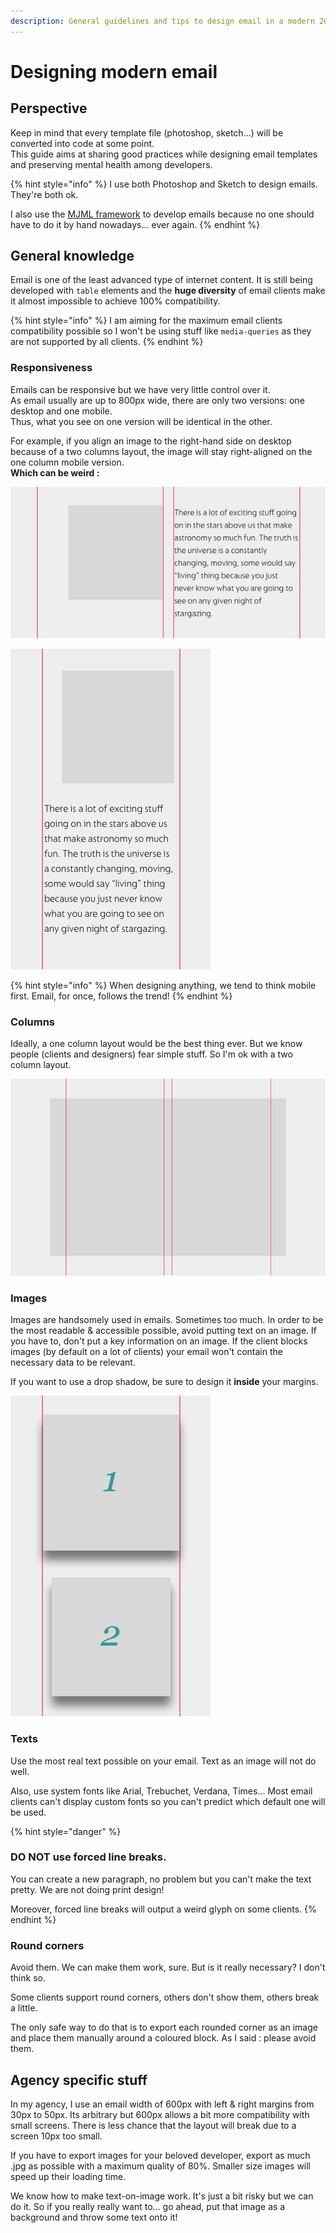 ```yaml
---
description: General guidelines and tips to design email in a modern 2019 way.
---
```


# Designing modern email

## Perspective

Keep in mind that every template file \(photoshop, sketch…\) will be converted into code at some point.  
This guide aims at sharing good practices while designing email templates and preserving mental health among developers.

{% hint style="info" %}
I use both Photoshop and Sketch to design emails.  They're both ok.

I also use the [MJML framework](https://mjml.io) to develop emails because no one should have to do it by hand nowadays… ever again.
{% endhint %}

## General knowledge

Email is one of the least advanced type of internet content. It is still being developed with `table` elements and the **huge diversity** of email clients make it almost impossible to achieve 100% compatibility.

{% hint style="info" %}
I am aiming for the maximum email clients compatibility possible so I won't be using stuff like  `media-queries` as they are not supported by all clients.
{% endhint %}

### Responsiveness

Emails can be responsive but we have very little control over it.  
As email usually are up to 800px wide, there are only two versions: one desktop and one mobile.  
Thus, what you see on one version will be identical in the other.

For example, if you align an image to the right-hand side on desktop because of a two columns layout, the image will stay right-aligned on the one column mobile version.  
**Which can be weird :**

![desktop 2 columns - image align : right - text align : left](../.gitbook/assets/desktop.jpg)

![mobile 1 column - image align : right - text align : left](../.gitbook/assets/mobile.jpg)

{% hint style="info" %}
When designing anything, we tend to think mobile first. Email, for once, follows the trend!
{% endhint %}

### Columns

Ideally, a one column layout would be the best thing ever. But we know people \(clients and designers\) fear simple stuff. So I'm ok with a two column layout.

![2 columns is great. Look at it! So great.](../.gitbook/assets/2col.jpg)

### Images

Images are handsomely used in emails. Sometimes too much. In order to be the most readable & accessible possible, avoid putting text on an image. If you have to, don't put a key information on an image. If the client blocks images \(by default on a lot of clients\) your email won't contain the necessary data to be relevant.

If you want to use a drop shadow, be sure to design it **inside** your margins.

![case 1 the shadow bleeds outside of the content-area - case 2 is ok.](../.gitbook/assets/shadow-mobile.jpg)

### Texts

Use the most real text possible on your email. Text as an image will not do well.

Also, use system fonts like Arial, Trebuchet, Verdana, Times… Most email clients can't display custom fonts so you can't predict which default one will be used.

{% hint style="danger" %}
### **DO NOT use forced line breaks.**

You can create a new paragraph, no problem but you can't make the text pretty. We are not doing print design!

Moreover, forced line breaks will output a weird glyph on some clients.
{% endhint %}

### Round corners

Avoid them. We can make them work, sure. But is it really necessary? I don't think so.

Some clients support round corners, others don't show them, others break a little.

The only safe way to do that is to export each rounded corner as an image and place them manually around a coloured block. As I said : please avoid them.

## Agency specific stuff

In my agency, I use an email width of 600px with left & right margins from 30px to 50px. Its arbitrary but 600px allows a bit more compatibility with small screens. There is less chance that the layout will break due to a screen 10px too small.

If you have to export images for your beloved developer, export as much .jpg as possible with a maximum quality of 80%. Smaller size images will speed up their loading time.

We know how to make text-on-image work. It's just a bit risky but we can do it. So if you really really want to… go ahead, put that image as a background and throw some text onto it!


